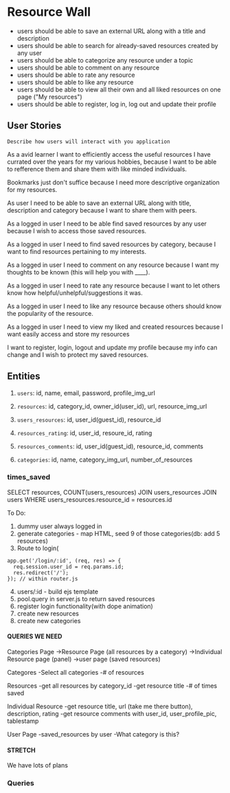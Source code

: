 # Resource Wall
* users should be able to save an external URL along with a title and description
* users should be able to search for already-saved resources created by any user
* users should be able to categorize any resource under a topic
* users should be able to comment on any resource
* users should be able to rate any resource
* users should be able to like any resource
* users should be able to view all their own and all liked resources on one page ("My resources")
* users should be able to register, log in, log out and update their profile

## User Stories

`Describe how users will interact with you application`

As a avid learner I want to efficiently access the useful resources I have currated over the years for my various hobbies, because I want to be able to refference them and share them with like minded individuals. 

Bookmarks just don't suffice because I need more descriptive organization for my resources. 

As user I need to be able to save an external URL along with title, description and category because I want to share them with peers.

As a logged in user I need to be able find saved resources by any user because I wish to access those saved resources.

As a logged in user I need to find saved resources by category, because I want to find resources pertaining to my interests.

As a logged in user I need to comment on any resource because I want my thoughts to be known (this will help you with ____).

As a logged in user I need to rate any resource because I want to let others know how helpful/unhelpful/suggestions it was.

As a logged in user I need to like any resource because others should know the popularity of the resource.

As a logged in user I need to view my liked and created resources because I want easily access and store my resources

I want to register, login, logout and update my profile because my info can change and I wish to protect my saved resources. 


## Entities

1. `users`: id, name, email, password, profile_img_url

2. `resources`: id, category_id, owner_id(user_id), url, resource_img_url

3. `users_resources`: id, user_id(guest_id), resource_id

4. `resources_rating`: id, user_id, resoure_id, rating

5. `resources_comments`: id, user_id(guest_id), resource_id, comments

6. `categories`: id, name, category_img_url, number_of_resources

### times_saved
SELECT resources, COUNT(users_resources)
JOIN users_resources
JOIN users
WHERE users_resources.resource_id = resources.id 

To Do:

1. dummy user always logged in
2. generate categories - map HTML, seed 9 of those categories(db: add 5 resources)
3. Route to login( 
```JS 
app.get('/login/:id', (req, res) => {
  req.session.user_id = req.params.id;
  res.redirect('/');
}); // within router.js
```
4. users/:id - build ejs template
5. pool.query in server.js to return saved resources
6. register login functionality(with dope animation)
7. create new resources
8. create new categories


#### QUERIES WE NEED
Categories Page
  ->Resource Page (all resources by a category)
    ->Individual Resource page (panel)
  ->user page (saved resources)

Categores 
  -Select all categories
  -# of resources

 Resources
  -get all resources by category_id
  -get resource title
  -# of times saved

Individual Resource
  -get resource title, url (take me there button), description, rating
  -get resource comments with user_id, user_profile_pic, tablestamp

User Page
  -saved_resources by user
  -What category is this?

#### STRETCH

We have lots of plans 


### Queries
